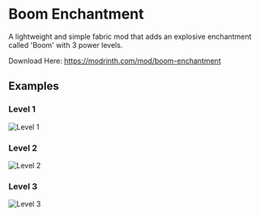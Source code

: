 # Boom Enchantment
A lightweight and simple fabric mod that adds an explosive enchantment called 'Boom' with 3 power levels.

Download Here: https://modrinth.com/mod/boom-enchantment
## Examples
### Level 1
![Level 1](https://cdn.modrinth.com/data/cached_images/89202ceb026ae0785af1fc4c0c23759b6771bf79.gif)
### Level 2
![Level 2](https://cdn.modrinth.com/data/cached_images/3ca3ce1e0a9c78693b014a5761e1e1f057d44f94.gif)
### Level 3
![Level 3](https://cdn.modrinth.com/data/cached_images/ed13f734313e306582bae25330ed6515528a35a8.gif)
